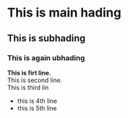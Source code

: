 # This is main hading
## This is subhading
### This is again ubhading
**This is firt line.**  
This is second line.  
This is third lin  
- this is 4th line  
- this is 5th line  

